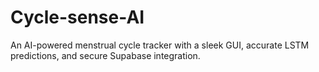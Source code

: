 # Cycle-sense-AI
An AI-powered menstrual cycle tracker with a sleek GUI, accurate LSTM predictions, and secure Supabase integration.
